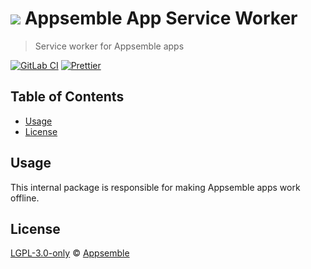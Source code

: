 # ![](https://gitlab.com/appsemble/appsemble/-/raw/0.34.19/config/assets/logo.svg) Appsemble App Service Worker

> Service worker for Appsemble apps

[![GitLab CI](https://gitlab.com/appsemble/appsemble/badges/0.34.19/pipeline.svg)](https://gitlab.com/appsemble/appsemble/-/releases/0.34.19)
[![Prettier](https://img.shields.io/badge/code_style-prettier-ff69b4.svg)](https://prettier.io)

## Table of Contents

- [Usage](#usage)
- [License](#license)

## Usage

This internal package is responsible for making Appsemble apps work offline.

## License

[LGPL-3.0-only](https://gitlab.com/appsemble/appsemble/-/blob/0.34.19/LICENSE.md) ©
[Appsemble](https://appsemble.com)
